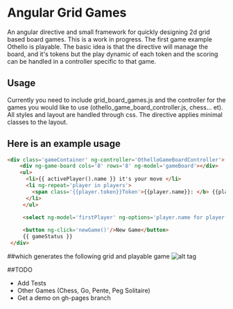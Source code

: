 # Angular Grid Games

An angular directive and small framework for quickly designing 2d grid based board games. This is a work in progress. The first game example Othello is playable. The basic idea is that the directive will manage the board, and it's tokens but the play dynamic of each token and the scoring can be handled in a controller specific to that game. 

## Usage

Currently you need to include grid_board_games.js and the controller for the games you would like to use (othello_game_board_controller.js, chess... et). All styles and layout are handled through css. The directive applies minimal classes to the layout. 

## Here is an example usage
```html
<div class='gameContainer' ng-controller='OthelloGameBoardController'>
    <div ng-game-board cols='8' rows='8' ng-model='gameBoard'></div> 
    <ul>
      <li>{{ activePlayer().name }} it's your move </li>
      <li ng-repeat='player in players'>
        <span class='{{player.token}}Token'>{{player.name}}: </b> {{player.score}}
      </li>
     </ul>

     <select ng-model='firstPlayer' ng-options='player.name for player in players'></select>
    
     <button ng-click='newGame()'/>New Game</button>
     {{ gameStatus }}
 </div>

```

##which generates the following grid and playable game
![alt tag](https://www.evernote.com/shard/s283/sh/a4b2c9b2-ae52-4cb5-b191-1148d2c4ee5c/d3c86de39c8dd9a6a60d4209e391e96b/res/b1d10a2d-86ad-4126-b941-32d81f2a7f1e/skitch.png)

##TODO
 * Add Tests
 * Other Games (Chess, Go, Pente, Peg Solitaire)
 * Get a demo on gh-pages branch

